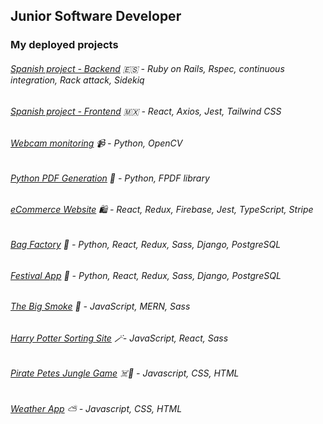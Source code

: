 ## Junior Software Developer 

### My deployed projects
###### [Spanish project - Backend](https://github.com/Pea75x/spanish-project-ruby) 🇪🇸 - Ruby on Rails, Rspec, continuous integration, Rack attack, Sidekiq
###### [Spanish project - Frontend](https://github.com/Pea75x/spanish-project-react) 🇲🇽 - React, Axios, Jest, Tailwind CSS
###### [Webcam monitoring](https://github.com/Pea75x/webcam-monitoring-email-alert-app) 📹 - Python, OpenCV
###### [Python PDF Generation](https://github.com/Pea75x/python-pdf-generation) 🐍 - Python, FPDF library
###### [eCommerce Website](https://github.com/Pea75x/E-commerce_website) 🛍️ - React, Redux, Firebase, Jest, TypeScript, Stripe
###### [Bag Factory](https://github.com/Pea75x/backpack-project) 🎒 - Python, React, Redux, Sass, Django, PostgreSQL
###### [Festival App](https://github.com/Pea75x/project-4-frontend) 💃 - Python, React, Redux, Sass, Django, PostgreSQL
###### [The Big Smoke](https://github.com/Pea75x/GA-project-3-frontend) 🏢 - JavaScript, MERN, Sass
###### [Harry Potter Sorting Site](https://github.com/Pea75x/project2) 🪄- JavaScript, React, Sass
###### [Pirate Petes Jungle Game](https://github.com/Pea75x/GA-project-1/blob/master/README.md) ☠️🌴 - Javascript, CSS, HTML
###### [Weather App](https://github.com/Pea75x/Weather-App2) ⛅ - Javascript, CSS, HTML




